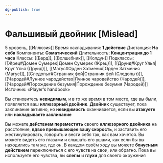 ```yaml
---
dg-publish: true
---
```

# Фальшивый двойник [Mislead]
5 уровень, [[Иллюзия]]
Время накладывания: **1 действие**
Дистанция: **На себя**
Компоненты: **Соматический**
Длительность: **Концентрация до 1 часа**
Классы: [[Бард]], [[Волшебник]], [[Колдун]]
Подклассы: [[Жрец#Домен Сумерек|Домен Сумерек (Жрец)]], [[Друид#Круг Улья|Круг Улья (Друид)]], [[Магус#Орден Затмения|Орден Затмения (Магус)]], [[Следопыт#Странник фей|Странник фей (Следопыт)]], [[Чародей#Лунное чародейство|Лунное чародейство (Чародей)]], [[Чародей#Порождение безумия|Порождение безумия (Чародей)]]
Источник: «Player's handbook»

Вы становитесь **невидимым**, и в то же время в том месте, где вы были, появляется ваш **иллюзорный двойник**. **Двойник** существует, пока заклинание активно, но **невидимость** оканчивается, если вы **атакуете** или **накладываете заклинание**

Вы можете **действием переместить** своего **иллюзорного двойника** на расстояние, **вдвое превышающее вашу скорость**, и заставить его жестикулировать, говорить и вести себя так, как вам хочется. Вы можете видеть его глазами и слышать его ушами, как если бы вы находились там же, где он. В каждом своём ходу вы можете **бонусным действием** переключиться с его чувств на свои, или обратно. Пока вы используете его чувства, вы **слепы** и **глухи** для своего окружения